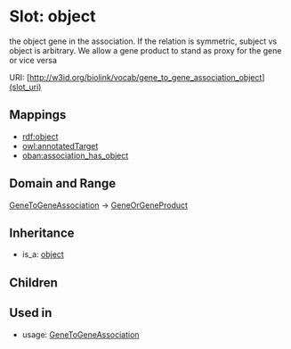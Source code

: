 # Slot: object


the object gene in the association. If the relation is symmetric, subject vs object is arbitrary. We allow a gene product to stand as proxy for the gene or vice versa

URI: [http://w3id.org/biolink/vocab/gene_to_gene_association_object](slot_uri)
## Mappings

 * [rdf:object](http://purl.obolibrary.org/obo/rdf_object)
 * [owl:annotatedTarget](http://purl.obolibrary.org/obo/owl_annotatedTarget)
 * [oban:association_has_object](http://purl.obolibrary.org/obo/oban_association_has_object)
## Domain and Range

[GeneToGeneAssociation](GeneToGeneAssociation.md) -> [GeneOrGeneProduct](GeneOrGeneProduct.md)
## Inheritance

 *  is_a: [object](object.md)
## Children

## Used in

 *  usage: [GeneToGeneAssociation](GeneToGeneAssociation.md)
